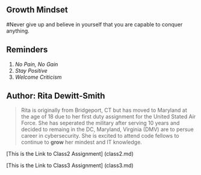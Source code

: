 ## Growth Mindset

#Never give up and believe in yourself that you are capable to conquer anything.

## Reminders
1. _No Pain, No Gain_
2. _Stay Positive_
3. _Welcome Criticism_

## Author: Rita Dewitt-Smith

>Rita is originally from Bridgeport, CT but has moved to Maryland at the age of 18 due to her first duty assignment for the United Stated Air Force. She has seperated the military after serving 10 years and decided to remaing in the DC, Maryland, Virginia (DMV) are to persue career in cybersecurity. She is excited to attend code fellows to continue to **grow** her mindest and IT knowledge. 

[This is the Link to Class2 Assignment] (class2.md)

[This is the Link to Class3 Assignment] (class3.md)
